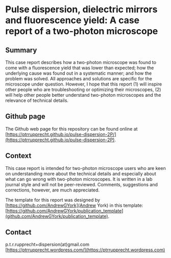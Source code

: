 # Pulse dispersion, dielectric mirrors and fluorescence yield: A case report of a two-photon microscope

## Summary

This case report describes how a two-photon microscope was found to come with a fluorescence yield that was lower than expected; how the underlying cause was found out in a systematic manner; and how the problem was solved. All approaches and solutions are specific for the microscope under question. However, I hope that this report (1) will inspire other people who are troubleshooting or optimizing their microscopes, (2) will help other people better understand two-photon microscopes and the relevance of technical details.

## Github page

The Github web page for this repository can be found online at [https://ptrrupprecht.github.io/pulse-dispersion-2P/](https://ptrrupprecht.github.io/pulse-dispersion-2P).

## Context

This case report is intended for two-photon microscope users who are keen on understanding more about the technical details and especially about what can go wrong with two-photon microscopes. It is written in a lab journal style and will not be peer-reviewed. Comments, suggestions and corrections, however, are much appreciated.

The template for this report was designed by [https://github.com/AndrewGYork](Andrew York) in this template: [https://github.com/AndrewGYork/publication_template](github.com/AndrewGYork/publication_template).

## Contact

p.t.r.rupprecht+dispersion(at)gmail.com
[https://ptrrupprecht.wordpress.com/](https://ptrrupprecht.wordpress.com)
